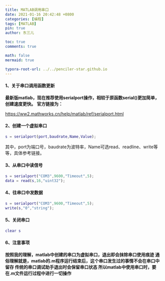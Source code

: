 ```yaml
---
title: MATLAB调用串口
date: 2021-01-16 20:42:48 +0800
categories: [编程]
tags: [MATLAB]
pin: true
author: 东三儿

toc: true
comments: true

math: false
mermaid: true

typora-root-url: ../../penciler-star.github.io
---
```


#### 1、关于串口调用函数更新

**最新版matlab，现在推荐使用serialport操作，相较于原函数serial()更加简单，创建速度更快。**
**官方链接为：**

https://ww2.mathworks.cn/help/matlab/ref/serialport.html

#### 2、创建一个虚拟串口

```matlab
s = serialport(port,baudrate,Name,Value);
```

其中，port为端口号，baudrate为波特率，Name可选read、readline、write等等，具体参考链接。

#### 3、从串口中读信号

```matlab
s = serialport("COM3",9600,"Timeout",5);
data = read(s,16,"uint32");
```
#### 4、往串口中发数据

```matlab
s = serialport("COM3",9600,"Timeout",5);
write(s,"0","string");
```

#### 5、关闭串口

```matlab
clear s
```
#### 6、注意事项

**按照我的理解，matlab中创建的串口为虚拟串口，退出即会抹除串口使用痕迹
通俗理解就是，matlab的.m程序运行结束后，这个串口发生过的事情不会在串口中留存
传统的串口调试助手退出时会保留串口状态
所以matlab中使用串口时，要在.m文件运行过程中进行一切操作**